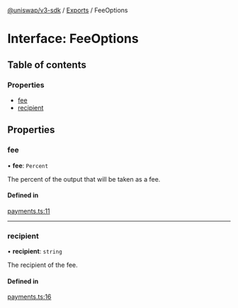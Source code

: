 [@uniswap/v3-sdk](../README.md) / [Exports](../modules.md) / FeeOptions

# Interface: FeeOptions

## Table of contents

### Properties

- [fee](FeeOptions.md#fee)
- [recipient](FeeOptions.md#recipient)

## Properties

### fee

• **fee**: `Percent`

The percent of the output that will be taken as a fee.

#### Defined in

[payments.ts:11](https://github.com/Uniswap/v3-sdk/blob/08a7c05/src/payments.ts#L11)

___

### recipient

• **recipient**: `string`

The recipient of the fee.

#### Defined in

[payments.ts:16](https://github.com/Uniswap/v3-sdk/blob/08a7c05/src/payments.ts#L16)
